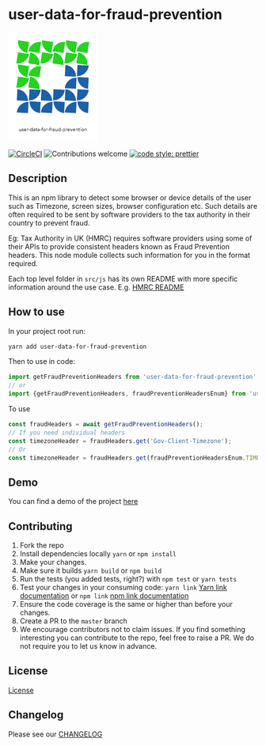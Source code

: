 # user-data-for-fraud-prevention

![user-data-for-fraud-prevention logo](./user-data-for-fraud-prevention-logo.png)

[![CircleCI](https://circleci.com/gh/intuit/user-data-for-fraud-prevention/tree/master.svg?style=shield)](https://circleci.com/gh/intuit/user-data-for-fraud-prevention/tree/master)
![Contributions welcome](https://img.shields.io/badge/contributions-welcome-orange)
[![code style: prettier](https://img.shields.io/badge/code_style-prettier-ff69b4.svg?style=flat-square)](https://github.com/prettier/prettier)

## Description

This is an npm library to detect some browser or device details of the user such as Timezone, screen sizes, browser configuration etc.
Such details are often required to be sent by software providers to the tax authority in their country to prevent fraud.

Eg: Tax Authority in UK (HMRC) requires software providers using some of their APIs to provide consistent headers known as Fraud Prevention headers. This node module collects such information for you in the format required.

Each top level folder in `src/js` has its own README with more specific information around the use case. E.g. [HMRC README](src/js/hmrc/README.md)

## How to use

In your project root run:

```sh
yarn add user-data-for-fraud-prevention
```

Then to use in code:

```js
import getFraudPreventionHeaders from 'user-data-for-fraud-prevention';
// or
import {getFraudPreventionHeaders, fraudPreventionHeadersEnum} from 'user-data-for-fraud-prevention';
```

To use

```js
const fraudHeaders = await getFraudPreventionHeaders();
// If you need individual headers
const timezoneHeader = fraudHeaders.get('Gov-Client-Timezone');
// Or
const timezoneHeader = fraudHeaders.get(fraudPreventionHeadersEnum.TIMEZONE);
```

## Demo
You can find a demo of the project [here](https://github.com/reubenae/user-data-demo)

## Contributing

1. Fork the repo
2. Install dependencies locally `yarn` or `npm install`
3. Make your changes.
4. Make sure it builds `yarn build` or `npm build`
5. Run the tests (you added tests, right?) with `npm test` or `yarn tests`
6. Test your changes in your consuming code: `yarn link` [Yarn link documentation](https://classic.yarnpkg.com/en/docs/cli/link) or `npm link` [npm link documentation](https://docs.npmjs.com/cli/link)
7. Ensure the code coverage is the same or higher than before your changes.
8. Create a PR to the `master` branch
9. We encourage contributors not to claim issues. If you find something interesting you can contribute to the repo, feel free to raise a PR. We do not require you to let us know in advance. 

## License

[License](LICENSE)

## Changelog

Please see our [CHANGELOG](CHANGELOG.md)
